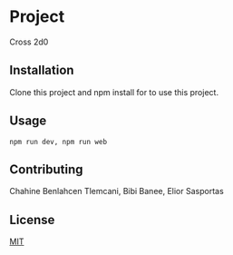 # Project

Cross 2d0

## Installation

Clone this project and npm install for to use this project.

## Usage

```
npm run dev, npm run web
```

## Contributing
Chahine Benlahcen Tlemcani, Bibi Banee, Elior Sasportas

## License
[MIT](https://choosealicense.com/licenses/mit/)